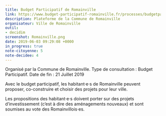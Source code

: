 ```yaml
---
title: Budget Participatif de Romainville
link: https://www.budget-participatif-romainville.fr/processes/budgetparticipatif2019
description: Plateforme de la Commune de Romainville
organisateur: Ville de Romainville
outil: 
- decidim
screenshot: Romainville.png
date: 2019-06-03 09:29:08 +0000
in_progress: true
note-citoyenne: 5
note-decidee: 4
---
```


Organisé par la Commune de Romainville. 
Type de consultation : Budget Participatif.
Date de fin : 21 Juillet 2019 

Avec le budget participatif, les habitant·e·s de Romainville peuvent proposer, co-construire et choisir des projets pour leur ville.

Les propositions des habitant·e·s doivent porter sur des projets d’investissement (c’est à dire des aménagements nouveaux) et sont soumises au vote des Romainvillois·es.

